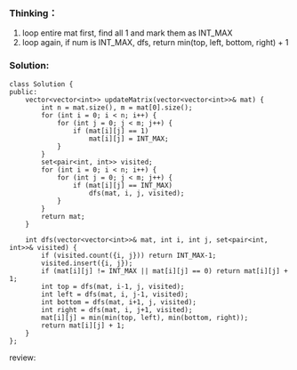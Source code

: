 ### Thinking：
1. loop entire mat first, find all 1 and mark them as INT_MAX
2. loop again, if num is INT_MAX, dfs, return min(top, left, bottom, right) + 1

### Solution:

```
class Solution {
public:
    vector<vector<int>> updateMatrix(vector<vector<int>>& mat) {
	    int n = mat.size(), m = mat[0].size();
        for (int i = 0; i < n; i++) {
	        for (int j = 0; j < m; j++) {
		        if (mat[i][j] == 1)
			        mat[i][j] = INT_MAX;
	        }
        }
		set<pair<int, int>> visited;
		for (int i = 0; i < n; i++) {
	        for (int j = 0; j < m; j++) {
		        if (mat[i][j] == INT_MAX)
			        dfs(mat, i, j, visited);
	        }
        }
        return mat;
    }

	int dfs(vector<vector<int>>& mat, int i, int j, set<pair<int, int>>& visited) {
		if (visited.count({i, j})) return INT_MAX-1;
		visited.insert({i, j});
		if (mat[i][j] != INT_MAX || mat[i][j] == 0) return mat[i][j] + 1;
		int top = dfs(mat, i-1, j, visited);
		int left = dfs(mat, i, j-1, visited);
		int bottom = dfs(mat, i+1, j, visited);
		int right = dfs(mat, i, j+1, visited);
		mat[i][j] = min(min(top, left), min(bottom, right));
		return mat[i][j] + 1;
	}
};
```

review: